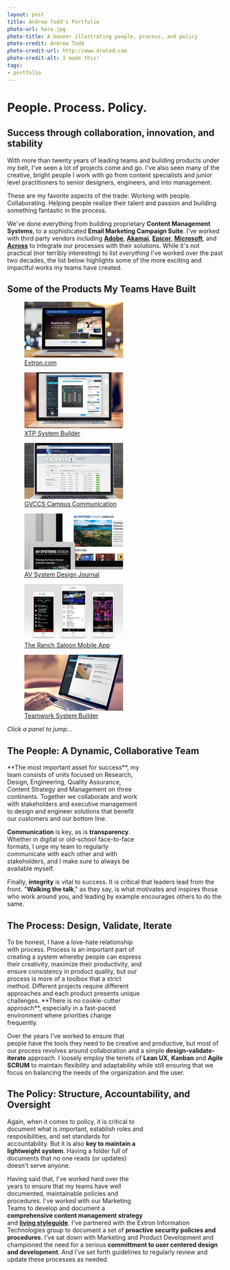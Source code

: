 ```yaml
---
layout: post
title: Andrew Todd's Portfolio
photo-url: hero.jpg
photo-title: A banner illustrating people, process, and policy
photo-credit: Andrew Todd
photo-credit-url: http://www.drwtod.com
photo-credit-alt: I made this!
tags:
- portfolio
---
```


<link rel="stylesheet" type="text/css" href="/portfolio.css">
<style type="text/css">
  .icon-users, .icon-process, .icon-policy {
      font-family: FontAwesome;
      font-size: 7.5em;
      float: right;
      text-align: right;
      padding: .5em;
      color: #999;
  }
</style>

# People. Process. Policy.

## Success through collaboration, innovation, and stability
With more than twenty years of leading teams and building products under my belt, I've seen a lot of projects come and go. I've also seen many of the creative, bright people I work with go from content specialists and junior level practitioners to senior designers, engineers, and into management. 

These are my favorite aspects of the trade: Working with people. Collaborating. Helping people realize their talent and passion and building something fantastic in the process.

We've done everything from building proprietary **Content Management Systems**, to a sophisticated **Email Marketing Campaign Suite**. I've worked with third party vendors including **[Adobe][1]**, **[Akamai][2]**, **[Epicor][4]**, **[Microsoft][5]**, and **[Across][3]** to integrate our processes with their solutions. While it's not practical (nor terribly interesting) to list _everything_ I've worked over the past two decades, the list below highlights some of the more exciting and impactful works my teams have created.

## Some of the Products My Teams Have Built

<!-- Demo cards -->
<section class="gallery" lang="en">
  <figure class="card">
    <a href="./extron-website">
    <div class="image"><img src="img/extron-website-thumb.jpg" /></div>
    <figcaption class="caption">Extron.com</figcaption>
    </a>
  </figure>
  <figure class="card">
    <a href="./xtp-system-builder">
    <div class="image"><img src="img/xtp-thumb.jpg" class="" /></div>
    <figcaption class="caption">XTP System Builder</figcaption>
    </a>
  </figure>
  <figure class="card">
    <a href="./global-viewer-campus-communication-suite">
    <div class="image"><img src="img/gvccs-thumb.jpg" class="" /></div>
    <figcaption class="caption">GVCCS Campus Communication</figcaption>
    </a>
  </figure>
  <figure class="card">
    <a href="./avsd">
    <div class="image"><img src="img/avsd-thumb.jpg" class="" /></div>
    <figcaption class="caption">AV System Design Journal</figcaption>
    </a>
  </figure>
  <figure class="card">
    <a href="./the-ranch-mobile-app">
    <div class="image"><img src="img/ranch-mobile-thumb.jpg" class="" /></div>
    <figcaption class="caption">The Ranch Saloon Mobile App</figcaption>
    </a>
  </figure>
  <figure class="card">
    <a href="./teamwork-system-builder">
    <div class="image"><img src="img/twsb-thumb.jpg" class="" /></div>
    <figcaption class="caption">Teamwork System Builder</figcaption>
    </a>
  </figure>
</section>

<em class="img-caption">Click a panel to jump...</em>

## The People: A Dynamic, Collaborative Team

<div class="icon-users">&#xf0c0;</div>**The most important asset for success**, my team consists of units focused on Research, Design, Engineering, Quality Assurance, Content Strategy and Management on three continents. Together we collaborate and work with stakeholders and executive management to design and engineer solutions that benefit our customers and our bottom line.

**Communication** is key, as is **transparency**. Whether in digital or old-school face-to-face formats, I urge my team to regularly communicate with each other and with stakeholders, and I make sure to always be available myself.

Finally, **integrity** is vital to success. It is critical that leaders lead from the front. "**Walking the talk**," as they say, is what motivates and inspires those who work around you, and leading by example encourages others to do the same.

## The Process: Design, Validate, Iterate

<div class="icon-process">&#xf085;</div>
To be honest, I have a love-hate relationship with process. Process is an important part of creating a system whereby people can express their creativity, maximize their productivity, and ensure consistency in product quality, but our process is more of a toolbox that a strict method. Different projects require different approaches and each product presents unique challenges. **There is no cookie-cutter approach**, especially in a fast-paced environment where priorities change frequently. 

Over the years I've worked to ensure that people have the tools they need to be creative and productive, but most of our process revolves around collaboration and a simple **design-validate-iterate** approach. I loosely employ the tenets of **Lean UX**, **Kanban** and **Agile SCRUM** to maintain flexibility and adaptability while still ensuring that we focus on balancing the needs of the organization and the user.

## The Policy: Structure, Accountability, and Oversight

<span class="icon-policy">&#xf19c;</span>
Again, when it comes to policy, it is critical to document what is important, establish roles and resposibilities, and set standards for accountability. But it is also **key to maintain a lightweight system**. Having a folder full of documents that no one reads (or updates) doesn't serve anyone.

Having said that, I've worked hard over the years to ensure that my teams have well documented, maintainable policies and procedures. I've worked with our Marketing Teams to develop and document a **comprehensive content management strategy** and **[living styleguide][6]**. I've partnered with the Extron Information Technologies group to document a set of **proactive security policies and procedures**. I've sat down with Marketing and Product Development and championed the need for a serious **committment to user centered design and development**. And I've set forth guidelines to regularly review and update these processes as needed.

[1]: http://www.adobe.com/marketing-cloud/web-analytics.html "Adobe Analytics"
[2]: https://www.akamai.com "Akamai CDN"
[3]: http://www.across.net/en/ "Across Language Technology"
[4]: http://www.epicor.com/ "Epicor"
[5]: http://azure.microsoft.com/ "Microsoft Azure"
[6]: /portfolio/styleguide "Styleguide"
